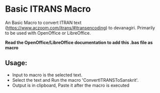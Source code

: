 Basic ITRANS Macro
==================
An Basic Macro to convert ITRAN text (https://www.aczoom.com/itrans/#itransencoding) to devanagiri.
Primarily to be used with OpenOffice or LibreOffice.

**Read the OpenOffice/LibreOffice documentation to add this .bas file as macro**

Usage:
-----
* Input to macro is the selected text.
* Select the text and Run the macro 'ConvertITRANSToSanskrit'.
* Output is in clipboard, Paste it after the macro is executed
